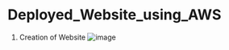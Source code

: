 # Deployed_Website_using_AWS

1. 	Creation of Website
    ![image](https://user-images.githubusercontent.com/111916876/226383315-926110fb-ee2b-4340-b409-28a290d5ddc3.png)

